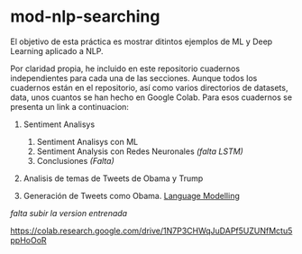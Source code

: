 # mod-nlp-searching

El objetivo de esta práctica es mostrar ditintos ejemplos de ML y Deep Learning aplicado a NLP.

Por claridad propia, he incluido en este repositorio cuadernos independientes para cada una de las secciones. Aunque todos los cuadernos están en el repositorio, así como varios directorios de datasets, data, unos cuantos se han hecho en Google Colab. Para esos cuadernos se presenta un link a continuacion:

1. Sentiment Analisys
     1. Sentiment Analisys con ML
     2. Sentiment Analysis con Redes Neuronales *(falta LSTM)*
     3. Conclusiones *(Falta)*
  

2. Analisis de temas de Tweets de Obama y Trump

3. Generación de Tweets como Obama. [Language Modelling](https://colab.research.google.com/drive/1N7P3CHWqJuDAPf5UZUNfMctu5ppHoOoR) 

*falta subir la version entrenada*

https://colab.research.google.com/drive/1N7P3CHWqJuDAPf5UZUNfMctu5ppHoOoR
